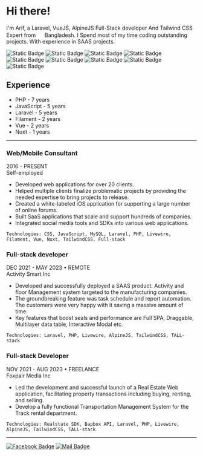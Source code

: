 
# Hi there!

I'm Arif, a Laravel, VueJS, AlpineJS Full-Stack developer And Tailwind CSS Expert from <img src="https://s3.sextflirt.com/flag/BD.svg" width="16"/> Bangladesh. I Spend most of my time coding outstanding projects. With experience in SAAS projects.

![Static Badge](https://img.shields.io/badge/Full--stack-white) ![Static Badge](https://img.shields.io/badge/TALL_stack-white) ![Static Badge](https://img.shields.io/badge/Filament-white) ![Static Badge](https://img.shields.io/badge/PHP-white) ![Static Badge](https://img.shields.io/badge/Laravel-white) ![Static Badge](https://img.shields.io/badge/JavaScript-white) ![Static Badge](https://img.shields.io/badge/Vue-white) ![Static Badge](https://img.shields.io/badge/Nuxt-white) ![Static Badge](https://img.shields.io/badge/Tailwind_CSS-white) 

## Experience
- PHP - 7 years
- JavaScript - 5 years
- Laravel - 5 years
- Filament - 2 years
- Vue - 2 years
- Nuxt - 1 years

---

### Web/Mobile Consultant
2016 - PRESENT  
Self-employed  
- Developed web applications for over 20 clients.
- Helped multiple clients finalize problematic projects by providing the needed expertise to bring projects to release.
- Created a white-labeled iOS application for supporting a large number of online forums.
- Built SaaS applications that scale and support hundreds of companies.
- Integrated social media tools and SDKs into various web applications.

```Technologies: CSS, JavaScript, MySQL, Laravel, PHP, Livewire, Filament, Vue, Nuxt, TailwindCSS, Full-stack```

### Full-stack developer
DEC 2021 - MAY 2023 • REMOTE\
Activity Smart Inc

- Developed and successfully deployed a SAAS product. Activity and floor Management system targeted to the manufacturing companies.
- The groundbreaking feature was task schedule and report automation. The customers were very happy with it saving a massive amount of time.
- Key features that boost seals and performance are Full SPA, Draggable, Multilayer data table, Interactive Modal etc.

```Technologies: Laravel, PHP, Livewire, AlpineJS, TailwindCSS, TALL-stack```

### Full-stack Developer
NOV 2021 - AUG 2023 • FREELANCE\
Foxpair Media Inc

- Led the development and successful launch of a Real Estate Web application, facilitating property transactions including buying, renting, and selling.
- Develop a fully functional Transportation Management System for the Track rental department.

```Technologies: Realstate SDK, Bapbox API, Laravel, PHP, Livewire, AlpineJS, TailwindCSS, TALL-stack```


---
[![Facebook Badge](https://img.shields.io/badge/linkedin-1877F2?style=for-the-badge&logo=linkedin&logoColor=white)](https://www.linkedin.com/in/arifhossen-dev/)  [![Mail Badge](https://img.shields.io/badge/Gmail-D14836?style=for-the-badge&logo=gmail&logoColor=white)](mailto:ahak.bsl@gmail.com)
